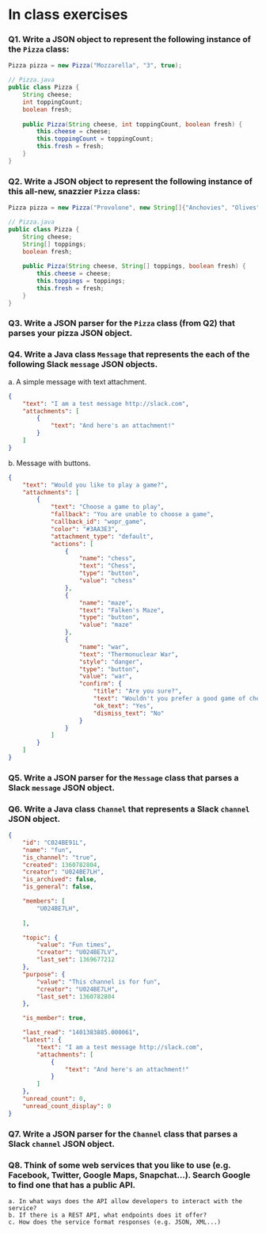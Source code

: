 # In class exercises
        
### Q1. Write a JSON object to represent the following instance of the `Pizza` class:

```java
Pizza pizza = new Pizza("Mozzarella", "3", true);

// Pizza.java
public class Pizza {
    String cheese;
	int toppingCount;
	boolean fresh;
    
    public Pizza(String cheese, int toppingCount, boolean fresh) {
        this.cheese = cheese;
        this.toppingCount = toppingCount;
        this.fresh = fresh;
    }
}
```

### Q2. Write a JSON object to represent the following instance of this all-new, snazzier `Pizza` class:

```java
Pizza pizza = new Pizza("Provolone", new String[]{"Anchovies", "Olives", "Pineapple"}, false);

// Pizza.java
public class Pizza {
    String cheese;
    String[] toppings;
    boolean fresh;
	
    public Pizza(String cheese, String[] toppings, boolean fresh) {
        this.cheese = cheese;
        this.toppings = toppings;
        this.fresh = fresh;
    }
}
```

### Q3. Write a JSON parser for the `Pizza` class (from Q2) that parses your pizza JSON object.

### Q4. Write a Java class `Message` that represents the each of the following Slack `message` JSON objects.

a. A simple message with text attachment.
```json
{
    "text": "I am a test message http://slack.com",
    "attachments": [
        {
            "text": "And here's an attachment!"
        }
    ]
}
```

b. Message with buttons.
```json
{
    "text": "Would you like to play a game?",
    "attachments": [
        {
            "text": "Choose a game to play",
            "fallback": "You are unable to choose a game",
            "callback_id": "wopr_game",
            "color": "#3AA3E3",
            "attachment_type": "default",
            "actions": [
                {
                    "name": "chess",
                    "text": "Chess",
                    "type": "button",
                    "value": "chess"
                },
                {
                    "name": "maze",
                    "text": "Falken's Maze",
                    "type": "button",
                    "value": "maze"
                },
                {
                    "name": "war",
                    "text": "Thermonuclear War",
                    "style": "danger",
                    "type": "button",
                    "value": "war",
                    "confirm": {
                        "title": "Are you sure?",
                        "text": "Wouldn't you prefer a good game of chess?",
                        "ok_text": "Yes",
                        "dismiss_text": "No"
                    }
                }
            ]
        }
    ]
}
```

### Q5. Write a JSON parser for the `Message` class that parses a Slack `message` JSON object.

### Q6. Write a Java class `Channel` that represents a Slack `channel` JSON object.

```json
{
    "id": "C024BE91L",
    "name": "fun",
    "is_channel": "true",
    "created": 1360782804,
    "creator": "U024BE7LH",
    "is_archived": false,
    "is_general": false,

    "members": [
        "U024BE7LH",
        
    ],

    "topic": {
        "value": "Fun times",
        "creator": "U024BE7LV",
        "last_set": 1369677212
    },
    "purpose": {
        "value": "This channel is for fun",
        "creator": "U024BE7LH",
        "last_set": 1360782804
    },

    "is_member": true,

    "last_read": "1401383885.000061",
    "latest": {
        "text": "I am a test message http://slack.com",
        "attachments": [
            {
                "text": "And here's an attachment!"
            }
        ]
    },
    "unread_count": 0,
    "unread_count_display": 0
}
```

### Q7. Write a JSON parser for the `Channel` class that parses a Slack `channel` JSON object.

### Q8. Think of some web services that you like to use (e.g. Facebook, Twitter, Google Maps, Snapchat...). Search Google to find one that has a public API. 
    a. In what ways does the API allow developers to interact with the service? 
    b. If there is a REST API, what endpoints does it offer? 
    c. How does the service format responses (e.g. JSON, XML...)
